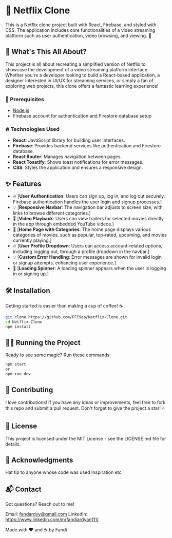 # 🚀 Netflix Clone

This is a Netflix clone project built with React, Firebase, and styled with CSS. The application includes core functionalities of a video streaming platform such as user authentication, video browsing, and viewing. 🎉

## 🌟 What's This All About?

This project is all about recreating a simplified version of Netflix to showcase the development of a video streaming platform interface. Whether you're a developer looking to build a React-based application, a designer interested in UI/UX for streaming services, or simply a fan of exploring web projects, this clone offers a fantastic learning experience!

### 🚀 Prerequisites

- [Node.js](https://nodejs.org/)
- Firebase account for authentication and Firestore database setup

### 🔥 Technologies Used
- **React**: JavaScript library for building user interfaces.
- **Firebase**: Provides backend services like authentication and Firestore database.
- **React Router**: Manages navigation between pages.
- **React Toastify**: Shows toast notifications for error messages.
- **CSS**: Styles the application and ensures a responsive design.

## ✨ Features

- 🔥 [**User Authentication**: Users can sign up, log in, and log out securely. Firebase authentication handles the user login and signup processes.]
- 💡 [**Responsive Navbar**: The navigation bar adjusts to screen size, with links to browse different categories.]
- 🎨 [**Video Playback**: Users can view trailers for selected movies directly in the app through embedded YouTube videos.]
- 🚀 [**Home Page with Categories**: The home page displays various categories of movies, such as popular, top-rated, upcoming, and movies currently playing.]
- 🔥 [**User Profile Dropdown**: Users can access account-related options, including logging out, through a profile dropdown in the navbar.]
- 💡 [**Custom Error Handling**: Error messages are shown for invalid login or signup attempts, enhancing user experience.]
- 🎨 [**Loading Spinner**: A loading spinner appears when the user is logging in or signing up.]

## 🛠 Installation

Getting started is easier than making a cup of coffee! ☕

```bash
git clone https://github.com/FFF9ep/Netflix-Clone.git
cd Netflix-Clone
npm install
```

## 🏃‍♂️ Running the Project
Ready to see some magic? Run these commands:
```bash
npm start 
or 
npm run dev
```

## 🤝 Contributing
I love contributions! If you have any ideas or improvements, feel free to fork this repo and submit a pull request. Don't forget to give the project a star! ⭐

## 📜 License
This project is licensed under the MIT License - see the LICENSE.md file for details.

## 🙏 Acknowledgments
Hat tip to anyone whose code was used
Inspiration
etc

## 📬 Contact
Got questions? Reach out to me!

Email: fandardyy@gmail.com
Linkedln: https://www.linkedin.com/in/fandiardyan111/


Made with ❤️ and ☕ by Fandi